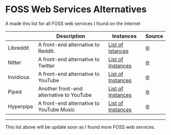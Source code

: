 # FOSS Web Services Alternatives

A made this list for all FOSS web services I found on the internet

|          | Description | Instances | Source |
|----------|-------------|-----------|--------|
| Libreddit| A front-end alternative to Reddit. | [List of Istances](https://github.com/libreddit/libreddit-instances/blob/master/instances.md) | [🌐](https://github.com/libreddit/libreddit) |
| Nitter | A front-end alternative to Twitter | [List of Instances](https://github.com/zedeus/nitter/wiki/Instances) | [🌐](https://github.com/zedeus/nitter) |
| Invidious | A front-end alternative to YouTube | [List of Instances](https://docs.invidious.io/instances/) | [🌐](https://github.com/iv-org) |
| Piped | Another front-end alternative to YouTube | [List of Instances](https://github.com/TeamPiped/Piped/wiki/Instances) | [🌐](https://github.com/TeamPiped/Piped) |
| Hyperpipe | A front-end alternative to YouTube Music | [List of Instances](https://hyperpipe.codeberg.page/) | [🌐](https://codeberg.org/Hyperpipe/Hyperpipe) |

---

This list above will be update soon as I found more FOSS web services.
